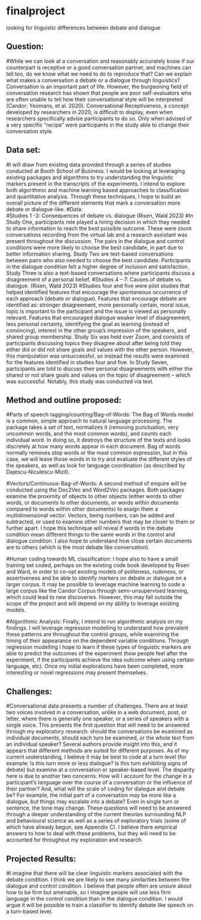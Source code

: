 # finalproject
looking for linguistic differences between debate and dialogue

## Question: 
#While we can look at a conversation and reasonably accurately know if our counterpart is receptive or a good conversation partner, and machines can tell too, do we know what we need to do to reproduce that? Can we explain what makes a conversation a debate or a dialogue through linguistics? Conversation is an important part of life. However, the burgeoning field of conversation research has shown that people are poor self-evaluators who are often unable to tell how their conversational style will be interpreted (Candor; Yeomans, et al. 2020). Conversational Receptiveness, a concept developed by researchers in 2020, is difficult to display, even when researchers specifically advise participants to do so. Only when advised of a very specific “recipe” were participants in the study able to change their conversation style. 

## Data set: 
#I will draw from existing data provided through a series of studies conducted at Booth School of Business. I would be looking at leveraging existing packages and algorithms to try understanding the linguistic markers present in the transcripts of the experiments. I intend to explore both algorithmic and machine learning based approaches to classification and quantitative analysis. Through these techniques, I hope to build an overall picture of the different elements that mark a conversation more debate or dialogue-like. 
#Data:  
#Studies 1 -3: Consequences of debate vs. dialogue (Risen, Wald 2023)
#In Study One, participants role played a hiring decision in which they needed to share information to reach the best possible outcome. These were zoom conversations recording from the virtual lab and a research assistant was present throughout the discussion. The pairs in the dialogue and control conditions were more likely to choose the best candidate, in part due to better information sharing. Study Two are text-based conversations between pairs who also needed to choose the best candidate. Participants in the dialogue condition felt a higher degree of inclusion and satisfaction. Study Three is also a text-based conversations where participants discuss a disagreement of a personal belief. 
#Studies 4 – 7: Causes of debate vs. dialogue. (Risen, Wald 2023)
#Studies four and five were pilot studies that helped identified features that encourage the spontaneous occurrence of each approach (debate or dialogue). Features that encourage debate are identified as: stronger disagreement, more personally certain, moral issue, topic is important to the participant and the issue is viewed as personally relevant. Features that encouraged dialogue weaker level of disagreement, less personal certainty, identifying the goal as learning (instead of convincing), interest in the other group’s impression of the speakers, and shared group membership. Study Six was held over Zoom, and consists of participants discussing topics they disagree about after being told they either did or did not share goals and values with the other person. However, this manipulation was unsuccessful, so instead the results were examined for the features identified in studies four and five. In Study Seven, participants are told to discuss their personal disagreements with either the shared or not share goals and values on the topic of disagreement – which was successful. Notably, this study was conducted via text. 

## Method and outline proposed: 

#Parts of speech tagging/counting/Bag-of-Words: The Bag of Words model is a common, simple approach to natural language processing. The package takes a set of text, normalizes it (removing punctuation, very uncommon words, and the most common words), and counts each individual word. In doing so, it destroys the structure of the texts and looks discretely at how many words appear in each document. Bag of words normally removes stop words or the most common expression, but in this case, we will leave those words in to try and evaluate the different styles of the speakers, as well as look for language coordination (as described by Dajescu-Niculescu-Mizil). 


#Vectors/Continuous-Bag-of-Words: A second method of enquire will be conducted using the Doc2Vec and Word2Vec packages. Both packages examine the proximity of objects to other objects (either words to other words, or documents to other documents, or words within documents compared to words within other documents) to assign them a multidimensional vector. Vectors, being numbers, can be added and subtracted, or used to examine other numbers that may be closer to them or further apart. I hope this technique will reveal if words in the debate condition mean different things to the same words in the control and dialogue condition. I also hope to understand how close certain documents are to others (which is the most debate like conversation). 


#Human coding towards ML classification: I hope also to have a small training set coded, perhaps on the existing code book developed by Risen and Ward, in order to co-opt existing models of politeness, rudeness, or assertiveness and be able to identify markers on debate or dialogue on a larger corpus. It may be possible to leverage machine learning to code a large corpus like the Candor Corpus through semi-unsupervised learning, which could lead to new discoveries.  However, this may fall outside the scope of the project and will depend on my ability to leverage existing models. 


#Algorithmic Analysis: Finally, I intend to run algorithmic analysis on my findings. I will leverage regression modelling to understand how prevalent these patterns are throughout the control groups, while examining the timing of their appearance on the dependent variable conditions. Through regression modelling I hope to learn if these types of linguistic markers are able to predict the outcomes of the experiment (how people feel after the experiment, if the participants achieve the idea outcome when using certain language, etc). Once my initial explorations have been completed, more interesting or novel regressions may present themselves. 


## Challenges: 
#Conversational data presents a number of challenges. There are at least two voices involved in a conversation, unlike in a web document, post, or letter, where there is generally one speaker, or a series of speakers with a single voice. This presents the first question that will need to be answered through my exploratory research: should the conversations be examined as individual documents, should each turn be examined, or the whole text from an individual speaker? Several authors provide insight into this, and it appears that different methods are suited for different purposes. As of my current understanding, I believe it may be best to code at a turn level (for example: Is this turn more or less dialogue? Is this turn exhibiting signs of debate) but examine at a conversation or speaker-based level. The disparity here is due to another two concerns: How will I account for the change in a participant’s language over the course of a conversation or the influence of their partner? And, what will the scale of coding for dialogue and debate be? For example, the initial part of a conversation may be more like a dialogue, but things may escalate into a debate? Even in single turn or sentence, the tone may change. These questions will need to be answered through a deeper understanding of the current theories surrounding NLP and behavioural science as well as a series of exploratory trials (some of which have already begun, see Appendix C). I believe there empirical answers to how to deal with these problems, but they will need to be accounted for throughout my exploration and research. 


## Projected Results:
#I imagine that there will be clear linguistic markers associated with the debate condition. I think we are likely to see many similarities between the dialogue and control condition. I believe that people often are unsure about how to be firm but amenable, so I imagine people will use less firm language in the control condition than in the dialogue condition. I would argue it will be possible to train a classifier to identify debate like speech on a turn-based level. 
